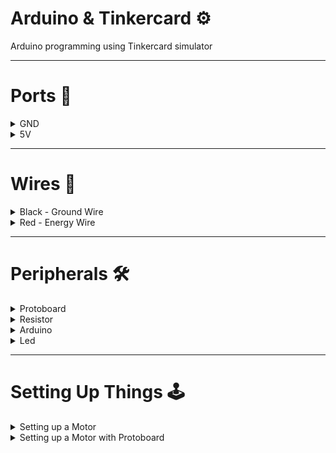 # Arduino & Tinkercard ⚙
Arduino programming using Tinkercard simulator

-----

# Ports 📌
<details>
<summary>GND</summary>
<dl>
  <dt> * Ground Port</dt>
  <dd> </dd>
</dl>
</details>

<details>
<summary>5V</summary>
<dl>
  <dt>* Volt Port</dt>
  <dd> </dd>
</dl>
</details>

-----

# Wires 🔌
<details>
<summary>Black - Ground Wire</summary>
<dl>
  <dt>* Ground Wire</dt>
  <dd>It takes energy from the circuit</dd>
</dl>
</details>

<details>
<summary>Red - Energy Wire</summary>
<dl>
  <dt>* Volt Wire</dt>
  <dd>It gives energy to the circuit</dd>
</dl>
</details>

-----

# Peripherals 🛠

<details>
<summary>Protoboard</summary>
<dl>
  <dt>Device with multiple serial ports</dt>
  <dd>Connections are shared in series with other port pins</dd>
</dl>

![Capture](https://user-images.githubusercontent.com/37451620/93883412-e803cf80-fcb7-11ea-852d-2c1eee68b2cc.JPG)

</details>



<details>
<summary>Resistor</summary>

![Capture](https://user-images.githubusercontent.com/37451620/93900120-66b63800-fccb-11ea-996b-6036b00c841a.JPG)

</details>

<details>
<summary>Arduino</summary>
<dl>
  <dt>Arduino Board</dt>
</dl>
  
  * Amper: 40mA

</details>

<details>
<summary>Led</summary>
<dl>
  <dt>Led lamp device</dt>
  <dd>The "+" is for power, and the "-" is for ground, the bigger wire is the "+" and the smaller is the "-"</dd>
</dl>
  
  * Amper: 15mA

</details>

------

# Setting Up Things 🕹
<details>
<summary>Setting up a Motor</summary>
<dl>
  <dt>1. Connect the red wire on 5v port</dt>
  <dd>The red wire is for volts</dd>

  <dt>2. Connect the black wire on GND port</dt>
  <dd>The black one is for grounding</dd>
</dl>

![Capture](https://user-images.githubusercontent.com/37451620/93835796-ccb4a800-fc56-11ea-83eb-242b0519ef4e.PNG)

</details>



<details>
<summary>Setting up a Motor with Protoboard</summary>
<dl>
  <dt>1. Connect the red wire on the protoboard</dt>
  <dd>The red wire is for volts</dd>

  <dt>2. Connect the black wire on a diferent protoboard port (vertical)</dt>
  <dd>The black one is for grounding</dd>
  
   <dt>3. Connect the 5v volt port from arduino on a vertical pin where is placed the motor red wire</dt>
  <dd>They share the same vertical ports so they need to be in the same vertical line</dd>
  
   <dt>4. Connect the Ground volt port from arduino on a vertical pin where is placed the motor Black wire</dt>
  <dd>They share the same vertical ports so they need to be in the same vertical line</dd>
</dl>

![Capture](https://user-images.githubusercontent.com/37451620/93836886-895c3880-fc5a-11ea-8936-c4bb0115f6b5.PNG)

</details>

